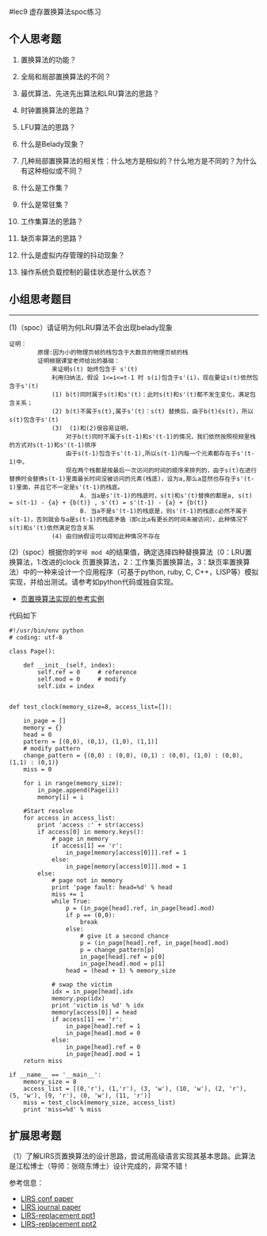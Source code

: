 #lec9 虚存置换算法spoc练习

## 个人思考题
1. 置换算法的功能？

2. 全局和局部置换算法的不同？

3. 最优算法、先进先出算法和LRU算法的思路？

4. 时钟置换算法的思路？

5. LFU算法的思路？

6. 什么是Belady现象？

7. 几种局部置换算法的相关性：什么地方是相似的？什么地方是不同的？为什么有这种相似或不同？

8. 什么是工作集？

9. 什么是常驻集？

10. 工作集算法的思路？

11. 缺页率算法的思路？

12. 什么是虚拟内存管理的抖动现象？

13. 操作系统负载控制的最佳状态是什么状态？

## 小组思考题目

----
(1)（spoc）请证明为何LRU算法不会出现belady现象

```
证明：
        原理:因为小的物理页帧的栈包含于大数目的物理页帧的栈
        证明根据课堂老师给出的基础：
            来证明s(t) 始终包含于 s'(t)
            利用归纳法，假设 1<=i<=t-1 时 s(i)包含于s'(i)，现在要证s(t)依然包含于s'(t)
            (1) b(t)同时属于s(t)和s'(t)：此时s(t)和s'(t)都不发生变化，满足包含关系；
            (2) b(t)不属于s(t),属于s'(t)：s(t) 替换后，由于b(t)∈s(t)，所以s(t)包含于s'(t)
            (3)  (1)和(2)很容易证明，
                对于b(t)同时不属于s(t-1)和s'(t-1)的情况，我们依然按照视频里栈的方式对s(t-1)和s'(t-1)排序
                由于s(t-1)包含于s'(t-1),所以s(t-1)内每一个元素都存在于s'(t-1)中。
                现在两个栈都是按最后一次访问的时间的顺序来排列的，由于s(t)在进行替换时会替换s(t-1)里面最长时间没被访问的元素(栈底)，设为a,那么a显然也存在于s'(t-1)里面，并且它不一定是s'(t-1)的栈底。
                    A. 当a是s'(t-1)的栈底时，s(t)和s'(t)替换的都是a, s(t) = s(t-1) - {a} + {b(t)} , s'(t) = s'(t-1) - {a} + {b(t)}
                    B. 当a不是s'(t-1)的栈底是，则s'(t-1)的栈底c必然不属于s(t-1)，否则就会与a是s(t-1)的栈底矛盾（即c比a有更长的时间未被访问），此种情况下s(t)和s'(t)依然满足包含关系
            (4) 由归纳假设可以得知此种情况不存在
 ```

(2)（spoc）根据你的`学号 mod 4`的结果值，确定选择四种替换算法（0：LRU置换算法，1:改进的clock 页置换算法，2：工作集页置换算法，3：缺页率置换算法）中的一种来设计一个应用程序（可基于python, ruby, C, C++，LISP等）模拟实现，并给出测试。请参考如python代码或独自实现。
 - [页置换算法实现的参考实例](https://github.com/chyyuu/ucore_lab/blob/master/related_info/lab3/page-replacement-policy.py)

代码如下

```
#!/usr/bin/env python
# coding: utf-8

class Page():
    
    def __init__(self, index):
        self.ref = 0     # reference
        self.mod = 0     # modify
        self.idx = index


def test_clock(memory_size=8, access_list=[]):

    in_page = []
    memory = {}
    head = 0
    pattern = [(0,0), (0,1), (1,0), (1,1)]
    # modify pattern
    change_pattern = {(0,0) : (0,0), (0,1) : (0,0), (1,0) : (0,0), (1,1) : (0,1)}
    miss = 0

    for i in range(memory_size):
        in_page.append(Page(i))
        memory[i] = i
    
    #Start resolve
    for access in access_list:
        print 'access :' + str(access)
        if access[0] in memory.keys():
            # page in memory
            if access[1] == 'r':
                in_page[memory[access[0]]].ref = 1
            else:
                in_page[memory[access[0]]].mod = 1
        else:
            # page not in memory
            print 'page fault: head=%d' % head
            miss += 1
            while True:
                p = (in_page[head].ref, in_page[head].mod)
                if p == (0,0):
                    break
                else:
                    # give it a second chance
                    p = (in_page[head].ref, in_page[head].mod)
                    p = change_pattern[p]
                    in_page[head].ref = p[0]
                    in_page[head].mod = p[1]
                head = (head + 1) % memory_size

            # swap the victim
            idx = in_page[head].idx
            memory.pop(idx)
            print 'victim is %d' % idx
            memory[access[0]] = head
            if access[1] == 'r':
                in_page[head].ref = 1
                in_page[head].mod = 0
            else:
                in_page[head].ref = 0
                in_page[head].mod = 1
    return miss

if __name__ == '__main__':
    memory_size = 8
    access_list = [(0,'r'), (1,'r'), (3, 'w'), (10, 'w'), (2, 'r'), (5, 'w'), (9, 'r'), (0, 'w'), (11, 'r')]
    miss = test_clock(memory_size, access_list)
    print 'miss=%d' % miss 
```

## 扩展思考题
（1）了解LIRS页置换算法的设计思路，尝试用高级语言实现其基本思路。此算法是江松博士（导师：张晓东博士）设计完成的，非常不错！

参考信息：

 - [LIRS conf paper](http://www.ece.eng.wayne.edu/~sjiang/pubs/papers/jiang02_LIRS.pdf)
 - [LIRS journal paper](http://www.ece.eng.wayne.edu/~sjiang/pubs/papers/jiang05_LIRS.pdf)
 - [LIRS-replacement ppt1](http://dragonstar.ict.ac.cn/course_09/XD_Zhang/(6)-LIRS-replacement.pdf)
 - [LIRS-replacement ppt2](http://www.ece.eng.wayne.edu/~sjiang/Projects/LIRS/sig02.ppt)

